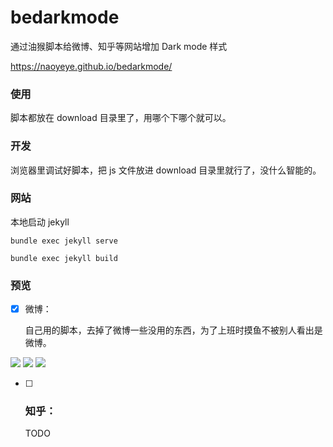 # bedarkmode

通过油猴脚本给微博、知乎等网站增加 Dark mode 样式

https://naoyeye.github.io/bedarkmode/

### 使用

脚本都放在 download 目录里了，用哪个下哪个就可以。


### 开发

浏览器里调试好脚本，把 js 文件放进 download 目录里就行了，没什么智能的。

### 网站

本地启动 jekyll 

`bundle exec jekyll serve`



`bundle exec jekyll build`



### 预览


- [x] 微博：
  
  自己用的脚本，去掉了微博一些没用的东西，为了上班时摸鱼不被别人看出是微博。

<img src="https://naoyeye.github.io/bedarkmode/screenshot/weibo/1.png">


<img src="https://naoyeye.github.io/bedarkmode/screenshot/weibo/2.png">


<img src="https://naoyeye.github.io/bedarkmode/screenshot/weibo/3.png">


- [ ] ### 知乎：

  TODO